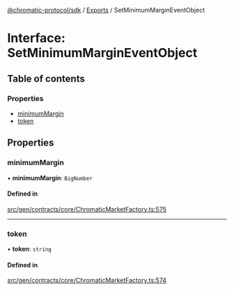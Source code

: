 [@chromatic-protocol/sdk](../README.md) / [Exports](../modules.md) / SetMinimumMarginEventObject

# Interface: SetMinimumMarginEventObject

## Table of contents

### Properties

- [minimumMargin](SetMinimumMarginEventObject.md#minimummargin)
- [token](SetMinimumMarginEventObject.md#token)

## Properties

### minimumMargin

• **minimumMargin**: `BigNumber`

#### Defined in

[src/gen/contracts/core/ChromaticMarketFactory.ts:575](https://github.com/chromatic-protocol/sdk/blob/30fc1f3/src/gen/contracts/core/ChromaticMarketFactory.ts#L575)

___

### token

• **token**: `string`

#### Defined in

[src/gen/contracts/core/ChromaticMarketFactory.ts:574](https://github.com/chromatic-protocol/sdk/blob/30fc1f3/src/gen/contracts/core/ChromaticMarketFactory.ts#L574)
